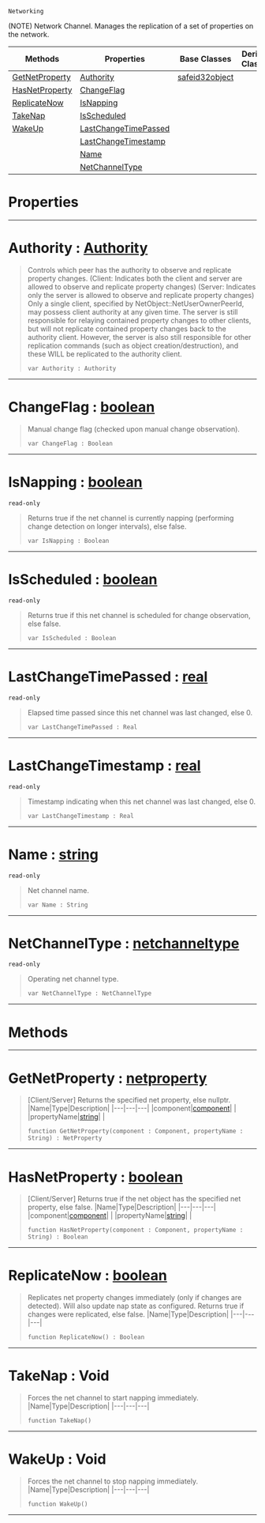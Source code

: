  `Networking`



(NOTE) Network Channel. Manages the replication of a set of properties on the network.

|Methods|Properties|Base Classes|Derived Classes|
|---|---|---|---|
|[ GetNetProperty](https://github.com/ZilchEngine/ZilchDocs/blob/master/code_reference/class_reference/netchannel.markdown#getnetproperty-zero-engi)|[ Authority](https://github.com/ZilchEngine/ZilchDocs/blob/master/code_reference/class_reference/netchannel.markdown#authority-zero-engine-do)|[safeid32object](https://github.com/ZilchEngine/ZilchDocs/blob/master/code_reference/class_reference/safeid32object.markdown)| |
|[ HasNetProperty](https://github.com/ZilchEngine/ZilchDocs/blob/master/code_reference/class_reference/netchannel.markdown#hasnetproperty-zero-engi)|[ ChangeFlag](https://github.com/ZilchEngine/ZilchDocs/blob/master/code_reference/class_reference/netchannel.markdown#changeflag-zero-engine-d)| | |
|[ ReplicateNow](https://github.com/ZilchEngine/ZilchDocs/blob/master/code_reference/class_reference/netchannel.markdown#replicatenow-zero-engine)|[ IsNapping](https://github.com/ZilchEngine/ZilchDocs/blob/master/code_reference/class_reference/netchannel.markdown#isnapping-zero-engine-do)| | |
|[ TakeNap](https://github.com/ZilchEngine/ZilchDocs/blob/master/code_reference/class_reference/netchannel.markdown#takenap-void)|[ IsScheduled](https://github.com/ZilchEngine/ZilchDocs/blob/master/code_reference/class_reference/netchannel.markdown#isscheduled-zero-engine)| | |
|[ WakeUp](https://github.com/ZilchEngine/ZilchDocs/blob/master/code_reference/class_reference/netchannel.markdown#wakeup-void)|[ LastChangeTimePassed](https://github.com/ZilchEngine/ZilchDocs/blob/master/code_reference/class_reference/netchannel.markdown#lastchangetimepassed-zer)| | |
| |[ LastChangeTimestamp](https://github.com/ZilchEngine/ZilchDocs/blob/master/code_reference/class_reference/netchannel.markdown#lastchangetimestamp-zero)| | |
| |[ Name](https://github.com/ZilchEngine/ZilchDocs/blob/master/code_reference/class_reference/netchannel.markdown#name-zero-engine-documen)| | |
| |[ NetChannelType](https://github.com/ZilchEngine/ZilchDocs/blob/master/code_reference/class_reference/netchannel.markdown#netchanneltype-zero-engi)| | |


 #  Properties


---  
 #  Authority : [Authority](https://github.com/ZilchEngine/ZilchDocs/blob/master/code_reference/enum_reference.markdown#authority)

> Controls which peer has the authority to observe and replicate property changes. (Client: Indicates both the client and server are allowed to observe and replicate property changes) (Server: Indicates only the server is allowed to observe and replicate property changes) Only a single client, specified by NetObject::NetUserOwnerPeerId, may possess client authority at any given time. The server is still responsible for relaying contained property changes to other clients, but will not replicate contained property changes back to the authority client. However, the server is also still responsible for other replication commands (such as object creation/destruction), and these WILL be replicated to the authority client.
> ``` lang=cpp, name=Nada
> var Authority : Authority


---  
 #  ChangeFlag : [boolean](https://github.com/ZilchEngine/ZilchDocs/blob/master/code_reference/nada_base_types/boolean.markdown)

> Manual change flag (checked upon manual change observation).
> ``` lang=cpp, name=Nada
> var ChangeFlag : Boolean


---  
 #  IsNapping : [boolean](https://github.com/ZilchEngine/ZilchDocs/blob/master/code_reference/nada_base_types/boolean.markdown)

 `read-only`

> Returns true if the net channel is currently napping (performing change detection on longer intervals), else false.
> ``` lang=cpp, name=Nada
> var IsNapping : Boolean


---  
 #  IsScheduled : [boolean](https://github.com/ZilchEngine/ZilchDocs/blob/master/code_reference/nada_base_types/boolean.markdown)

 `read-only`

> Returns true if this net channel is scheduled for change observation, else false.
> ``` lang=cpp, name=Nada
> var IsScheduled : Boolean


---  
 #  LastChangeTimePassed : [real](https://github.com/ZilchEngine/ZilchDocs/blob/master/code_reference/nada_base_types/real.markdown)

 `read-only`

> Elapsed time passed since this net channel was last changed, else 0.
> ``` lang=cpp, name=Nada
> var LastChangeTimePassed : Real


---  
 #  LastChangeTimestamp : [real](https://github.com/ZilchEngine/ZilchDocs/blob/master/code_reference/nada_base_types/real.markdown)

 `read-only`

> Timestamp indicating when this net channel was last changed, else 0.
> ``` lang=cpp, name=Nada
> var LastChangeTimestamp : Real


---  
 #  Name : [string](https://github.com/ZilchEngine/ZilchDocs/blob/master/code_reference/nada_base_types/string.markdown)

 `read-only`

> Net channel name.
> ``` lang=cpp, name=Nada
> var Name : String


---  
 #  NetChannelType : [netchanneltype](https://github.com/ZilchEngine/ZilchDocs/blob/master/code_reference/class_reference/netchanneltype.markdown)

 `read-only`

> Operating net channel type.
> ``` lang=cpp, name=Nada
> var NetChannelType : NetChannelType


---  
 #  Methods


---  
 #  GetNetProperty : [netproperty](https://github.com/ZilchEngine/ZilchDocs/blob/master/code_reference/class_reference/netproperty.markdown)

> [Client/Server] Returns the specified net property, else nullptr.
> |Name|Type|Description|
> |---|---|---|
> |component|[component](https://github.com/ZilchEngine/ZilchDocs/blob/master/code_reference/class_reference/component.markdown)| |
> |propertyName|[string](https://github.com/ZilchEngine/ZilchDocs/blob/master/code_reference/nada_base_types/string.markdown)| |
> ``` lang=cpp, name=Nada
> function GetNetProperty(component : Component, propertyName : String) : NetProperty
> ``` 


---  
 #  HasNetProperty : [boolean](https://github.com/ZilchEngine/ZilchDocs/blob/master/code_reference/nada_base_types/boolean.markdown)

> [Client/Server] Returns true if the net object has the specified net property, else false.
> |Name|Type|Description|
> |---|---|---|
> |component|[component](https://github.com/ZilchEngine/ZilchDocs/blob/master/code_reference/class_reference/component.markdown)| |
> |propertyName|[string](https://github.com/ZilchEngine/ZilchDocs/blob/master/code_reference/nada_base_types/string.markdown)| |
> ``` lang=cpp, name=Nada
> function HasNetProperty(component : Component, propertyName : String) : Boolean
> ``` 


---  
 #  ReplicateNow : [boolean](https://github.com/ZilchEngine/ZilchDocs/blob/master/code_reference/nada_base_types/boolean.markdown)

> Replicates net property changes immediately (only if changes are detected). Will also update nap state as configured. Returns true if changes were replicated, else false.
> |Name|Type|Description|
> |---|---|---|
> ``` lang=cpp, name=Nada
> function ReplicateNow() : Boolean
> ``` 


---  
 #  TakeNap : Void

> Forces the net channel to start napping immediately.
> |Name|Type|Description|
> |---|---|---|
> ``` lang=cpp, name=Nada
> function TakeNap()
> ``` 


---  
 #  WakeUp : Void

> Forces the net channel to stop napping immediately.
> |Name|Type|Description|
> |---|---|---|
> ``` lang=cpp, name=Nada
> function WakeUp()
> ``` 


---  
 

 